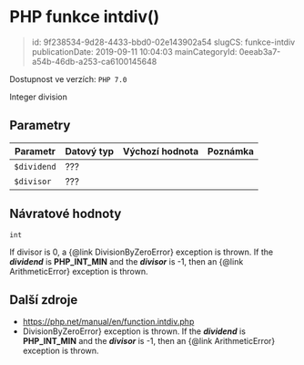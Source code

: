 PHP funkce intdiv()
================================

> id: 9f238534-9d28-4433-bbd0-02e143902a54
> slugCS: funkce-intdiv
> publicationDate: 2019-09-11 10:04:03
> mainCategoryId: 0eeab3a7-a54b-46db-a253-ca6100145648

Dostupnost ve verzích: `PHP 7.0`

Integer division


Parametry
--------------

| Parametr | Datový typ | Výchozí hodnota | Poznámka |
|-----|-----|-----|-----|
| `$dividend` | ??? |  |  |
| `$divisor` | ??? |  |  |


Návratové hodnoty
----------------

`int`

<p>
If divisor is 0, a {@link DivisionByZeroError} exception is thrown.
If the <b><i>dividend</i></b> is <b>PHP_INT_MIN</b> and the <b><i>divisor</i></b> is -1,
then an {@link ArithmeticError} exception is thrown.
</p>

Další zdroje
------------


- https://php.net/manual/en/function.intdiv.php
- DivisionByZeroError} exception is thrown.
If the <b><i>dividend</i></b> is <b>PHP_INT_MIN</b> and the <b><i>divisor</i></b> is -1,
then an {@link ArithmeticError} exception is thrown.
</p>
